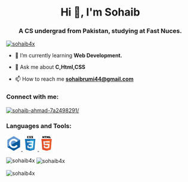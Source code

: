 <h1 align="center">Hi 👋, I'm Sohaib</h1>
<h3 align="center">A CS undergrad from Pakistan, studying at Fast Nuces.</h3>


<p align="left"> <a href="https://github.com/ryo-ma/github-profile-trophy"><img src="https://github-profile-trophy.vercel.app/?username=sohaib4x" alt="sohaib4x" /></a> </p>

- 🌱 I’m currently learning **Web Development.**

- 💬 Ask me about **C,Html,CSS**

- 📫 How to reach me **sohaibrumi44@gmail.com**

<h3 align="left">Connect with me:</h3>
<p align="left">
<a href="https://linkedin.com/in/sohaib-ahmad-7a2498291/" target="blank"><img align="center" src="https://raw.githubusercontent.com/rahuldkjain/github-profile-readme-generator/master/src/images/icons/Social/linked-in-alt.svg" alt="sohaib-ahmad-7a2498291/" height="30" width="40" /></a>
</p>

<h3 align="left">Languages and Tools:</h3>
<p align="left"> <a href="https://www.cprogramming.com/" target="_blank" rel="noreferrer"> <img src="https://raw.githubusercontent.com/devicons/devicon/master/icons/c/c-original.svg" alt="c" width="40" height="40"/> </a> <a href="https://www.w3schools.com/css/" target="_blank" rel="noreferrer"> <img src="https://raw.githubusercontent.com/devicons/devicon/master/icons/css3/css3-original-wordmark.svg" alt="css3" width="40" height="40"/> </a> <a href="https://www.w3.org/html/" target="_blank" rel="noreferrer"> <img src="https://raw.githubusercontent.com/devicons/devicon/master/icons/html5/html5-original-wordmark.svg" alt="html5" width="40" height="40"/> </a> </p>

<p><img align="left" src="https://github-readme-stats.vercel.app/api/top-langs?username=sohaib4x&show_icons=true&locale=en&layout=compact" alt="sohaib4x" /></p>

<p>&nbsp;<img align="center" src="https://github-readme-stats.vercel.app/api?username=sohaib4x&show_icons=true&locale=en" alt="sohaib4x" /></p>

<p><img align="center" src="https://github-readme-streak-stats.herokuapp.com/?user=sohaib4x&" alt="sohaib4x" /></p>

